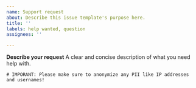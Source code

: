 ```yaml
---
name: Support request
about: Describe this issue template's purpose here.
title: ''
labels: help wanted, question
assignees: ''

---
```


**Describe your request**
A clear and concise description of what you need help with.

```
# IMPORANT: Please make sure to anonymize any PII like IP addresses and usernames!
```
